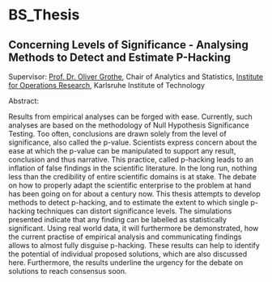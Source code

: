 # BS_Thesis
## Concerning Levels of Significance - Analysing Methods to Detect and Estimate P-Hacking

Supervisor: 
[Prof. Dr. Oliver Grothe](https://as.ior.kit.edu/english/index.php), Chair of Analytics and Statistics, [Institute for Operations Research](https://www.ior.kit.edu/english/index.php), Karlsruhe Institute of Technology

Abstract: 

Results from empirical analyses can be forged with ease. Currently, such analyses are based on
the methodology of Null Hypothesis Significance Testing. Too often, conclusions are drawn solely
from the level of significance, also called the p-value. Scientists express concern about the ease at
which the p-value can be manipulated to support any result, conclusion and thus narrative. This
practice, called p-hacking leads to an inflation of false findings in the scientific literature. In the
long run, nothing less than the credibility of entire scientific domains is at stake. The debate on
how to properly adapt the scientific enterprise to the problem at hand has been going on for about
a century now. This thesis attempts to develop methods to detect p-hacking, and to estimate the
extent to which single p-hacking techniques can distort significance levels. The simulations presented
indicate that any finding can be labelled as statistically significant. Using real world data, it will
furthermore be demonstrated, how the current practise of empirical analysis and communicating
findings allows to almost fully disguise p-hacking. These results can help to identify the potential of
individual proposed solutions, which are also discussed here. Furthermore, the results underline the
urgency for the debate on solutions to reach consensus soon.

